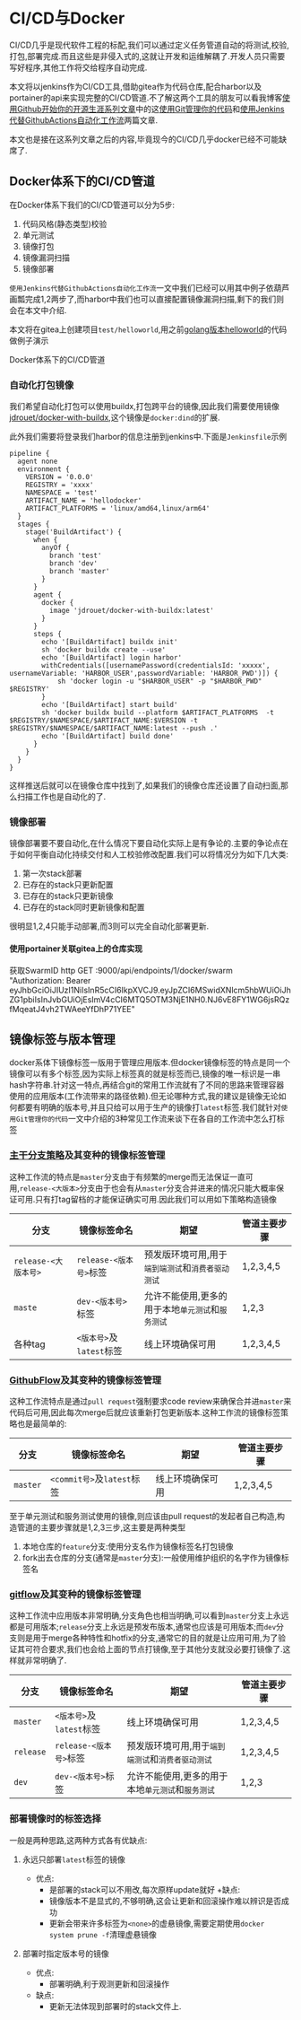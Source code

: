 # CI/CD与Docker

CI/CD几乎是现代软件工程的标配,我们可以通过定义任务管道自动的将测试,校验,打包,部署完成.而且这些是非侵入式的,这就让开发和运维解耦了.开发人员只需要写好程序,其他工作将交给程序自动完成.

本文将以jenkins作为CI/CD工具,借助gitea作为代码仓库,配合harbor以及portainer的api来实现完整的CI/CD管道.不了解这两个工具的朋友可以看我博客[使用Github开始你的开源生涯系列文章](https://blog.hszofficial.site/series/%E4%BD%BF%E7%94%A8Github%E5%BC%80%E5%A7%8B%E4%BD%A0%E7%9A%84%E5%BC%80%E6%BA%90%E7%94%9F%E6%B6%AF/)中的这[使用Git管理你的代码](https://blog.hszofficial.site/introduce/2020/10/31/%E4%BD%BF%E7%94%A8Git%E7%AE%A1%E7%90%86%E4%BD%A0%E7%9A%84%E4%BB%A3%E7%A0%81)和[使用Jenkins代替GithubActions自动化工作流](https://blog.hszofficial.site/recommend/2020/12/02/%E4%BD%BF%E7%94%A8Jenkins%E4%BB%A3%E6%9B%BFGithubActions%E8%87%AA%E5%8A%A8%E5%8C%96%E5%B7%A5%E4%BD%9C%E6%B5%81/)两篇文章.

本文也是接在这系列文章之后的内容,毕竟现今的CI/CD几乎docker已经不可能缺席了.

## Docker体系下的CI/CD管道

在Docker体系下我们的CI/CD管道可以分为5步:

1. 代码风格(静态类型)校验
2. 单元测试
3. 镜像打包
4. 镜像漏洞扫描
5. 镜像部署

`使用Jenkins代替GithubActions自动化工作流`一文中我们已经可以用其中例子依葫芦画瓢完成1,2两步了,而harbor中我们也可以直接配置镜像漏洞扫描,剩下的我们则会在本文中介绍.

本文将在gitea上创建项目`test/helloworld`,用之前[golang版本helloworld](https://github.com/hsz1273327/TutorialForDocker/tree/example-image-build-opt-build-go)的代码做例子演示

Docker体系下的CI/CD管道

### 自动化打包镜像

我们希望自动化打包可以使用buildx,打包跨平台的镜像,因此我们需要使用镜像[jdrouet/docker-with-buildx](https://hub.docker.com/r/jdrouet/docker-with-buildx),这个镜像是`docker:dind`的扩展.

此外我们需要将登录我们harbor的信息注册到jenkins中.下面是`Jenkinsfile`示例

```Jenkinsfile
pipeline {
  agent none
  environment {
    VERSION = '0.0.0'
    REGISTRY = 'xxxx'
    NAMESPACE = 'test'
    ARTIFACT_NAME = 'hellodocker'
    ARTIFACT_PLATFORMS = 'linux/amd64,linux/arm64'
  }
  stages {
    stage('BuildArtifact') {
      when {
        anyOf {
          branch 'test'
          branch 'dev'
          branch 'master'
        }
      }
      agent {
        docker {
          image 'jdrouet/docker-with-buildx:latest'
        }
      }
      steps {
        echo '[BuildArtifact] buildx init'
        sh 'docker buildx create --use'
        echo '[BuildArtifact] login harbor'
        withCredentials([usernamePassword(credentialsId: 'xxxxx', usernameVariable: 'HARBOR_USER',passwordVariable: 'HARBOR_PWD')]) {
            sh 'docker login -u "$HARBOR_USER" -p "$HARBOR_PWD" $REGISTRY'
        }
        echo '[BuildArtifact] start build'
        sh 'docker buildx build --platform $ARTIFACT_PLATFORMS  -t $REGISTRY/$NAMESPACE/$ARTIFACT_NAME:$VERSION -t $REGISTRY/$NAMESPACE/$ARTIFACT_NAME:latest --push .'
        echo '[BuildArtifact] build done'
      }
    }
  }
}
```

这样推送后就可以在镜像仓库中找到了,如果我们的镜像仓库还设置了自动扫面,那么扫描工作也是自动化的了.

### 镜像部署

镜像部署要不要自动化,在什么情况下要自动化实际上是有争论的.主要的争论点在于如何平衡自动化持续交付和人工校验修改配置.我们可以将情况分为如下几大类:

1. 第一次stack部署
2. 已存在的stack只更新配置
3. 已存在的stack只更新镜像
4. 已存在的stack同时更新镜像和配置

很明显1,2,4只能手动部署,而3则可以完全自动化部署更新.

#### 使用portainer关联gitea上的仓库实现

获取SwarmID
http GET :9000/api/endpoints/1/docker/swarm \
"Authorization: Bearer eyJhbGciOiJIUzI1NiIsInR5cCI6IkpXVCJ9.eyJpZCI6MSwidXNlcm5hbWUiOiJhZG1pbiIsInJvbGUiOjEsImV4cCI6MTQ5OTM3NjE1NH0.NJ6vE8FY1WG6jsRQzfMqeatJ4vh2TWAeeYfDhP71YEE"

## 镜像标签与版本管理

docker系体下镜像标签一版用于管理应用版本.但docker镜像标签的特点是同一个镜像可以有多个标签,因为实际上标签真的就是标签而已,镜像的唯一标识是一串hash字符串.针对这一特点,再结合git的常用工作流就有了不同的思路来管理容器使用的应用版本(工作流带来的路径依赖).但无论哪种方式,我的建议是镜像无论如何都要有明确的版本号,并且只给可以用于生产的镜像打`latest`标签.我们就针对`使用Git管理你的代码`一文中介绍的3种常见工作流来谈下在各自的工作流中怎么打标签

### [主干分支策略](https://blog.hszofficial.site/introduce/2020/10/31/%E4%BD%BF%E7%94%A8Git%E7%AE%A1%E7%90%86%E4%BD%A0%E7%9A%84%E4%BB%A3%E7%A0%81/#%E4%B8%BB%E5%B9%B2%E5%88%86%E6%94%AF%E7%AD%96%E7%95%A5trunk-baseddevelopment)及其变种的镜像标签管理

这种工作流的特点是`master`分支由于有频繁的merge而无法保证一直可用,`release-<大版本>`分支由于也会有从`master`分支合并进来的情况只能大概率保证可用.只有打tag留档的才能保证确实可用.因此我们可以用如下策略构造镜像

| 分支                 | 镜像标签命名             | 期望                                              | 管道主要步骤 |
| -------------------- | ------------------------ | ------------------------------------------------- | ------------ |
| `release-<大版本号>` | `release-<版本号>`标签   | 预发版环境可用,用于`端到端测试`和`消费者驱动测试` | 1,2,3,4,5    |
| `maste`              | `dev-<版本号>`标签       | 允许不能使用,更多的用于本地`单元测试`和`服务测试` | 1,2,3        |
| 各种tag              | `<版本号>`及`latest`标签 | 线上环境确保可用                                  | 1,2,3,4,5    |

### [GithubFlow](https://blog.hszofficial.site/introduce/2020/10/31/%E4%BD%BF%E7%94%A8Git%E7%AE%A1%E7%90%86%E4%BD%A0%E7%9A%84%E4%BB%A3%E7%A0%81/#githubflow)及其变种的镜像标签管理

这种工作流特点是通过`pull request`强制要求code review来确保合并进`master`来代码后可用,因此每次merge后就应该重新打包更新版本.这种工作流的镜像标签策略也是最简单的:

| 分支     | 镜像标签命名               | 期望             | 管道主要步骤 |
| -------- | -------------------------- | ---------------- | ------------ |
| `master` | `<commit号>`及`latest`标签 | 线上环境确保可用 | 1,2,3,4,5    |

至于单元测试和服务测试使用的镜像,则应该由pull request的发起者自己构造,构造管道的主要步骤就是1,2,3三步,这主要是两种类型

1. 本地仓库的`feature`分支:使用分支名作为镜像标签名打包镜像
2. fork出去仓库的分支(通常是`master`分支):一般使用维护组织的名字作为镜像标签名

### [gitflow](https://blog.hszofficial.site/introduce/2020/10/31/%E4%BD%BF%E7%94%A8Git%E7%AE%A1%E7%90%86%E4%BD%A0%E7%9A%84%E4%BB%A3%E7%A0%81/#gitflow)及其变种的镜像标签管理

这种工作流中应用版本非常明确,分支角色也相当明确,可以看到`master`分支上永远都是可用版本;`release`分支上永远是预发布版本,通常也应该是可用版本;而`dev`分支则是用于merge各种特性和hotfix的分支,通常它的目的就是让应用可用,为了验证其可符合要求,我们也会给上面的节点打镜像,至于其他分支就没必要打镜像了.这样就非常明确了.

| 分支      | 镜像标签命名             | 期望                                              | 管道主要步骤 |
| --------- | ------------------------ | ------------------------------------------------- | ------------ |
| `master`  | `<版本号>`及`latest`标签 | 线上环境确保可用                                  | 1,2,3,4,5    |
| `release` | `release-<版本号>`标签   | 预发版环境可用,用于`端到端测试`和`消费者驱动测试` | 1,2,3,4,5    |
| `dev`     | `dev-<版本号>`标签       | 允许不能使用,更多的用于本地`单元测试`和`服务测试` | 1,2,3        |

### 部署镜像时的标签选择

一般是两种思路,这两种方式各有优缺点:

1. 永远只部署`latest`标签的镜像
    + 优点:
        + 是部署的stack可以不用改,每次原样update就好
    +缺点:
        + 镜像版本不是显式的,不够明确,这会让更新和回滚操作难以辨识是否成功
        + 更新会带来许多标签为`<none>`的虚悬镜像,需要定期使用`docker system prune -f`清理虚悬镜像

2. 部署时指定版本号的镜像
    + 优点:
        + 部署明确,利于观测更新和回滚操作
    + 缺点:
        + 更新无法体现到部署时的stack文件上.
